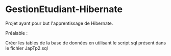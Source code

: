 # GestionEtudiant-Hibernate
Projet ayant pour but l'apprentissage de Hibernate.

Préalable :

Créer les tables de la base de données en utilisant le script sql présent dans le fichier JapTp2.sql